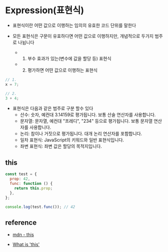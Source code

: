 # Expression(표현식)

- 표현식이란 어떤 값으로 이행하는 임의의 유효한 코드 단위를 말한다

- 모든 표현식은 구문이 유효하다면 어떤 값으로 이행하지만, 개념적으로 두가지 범주로 나뉩니다
  - 1.  부수 효과가 있는(변수에 값을 할당 등) 표현식
  - 2.  평가하면 어떤 값으로 이행하는 표현식

```js
// 1.
x = 7;

// 2.
3 + 4;
```

- 표현식은 다음과 같은 범주로 구분 할수 있다
  - 산수: 숫자, 예컨대 3.14159로 평가됩니다. 보통 산술 연산자를 사용합니다.
  - 문자열: 문자열, 예컨대 "프레디", "234" 등으로 평가됩니다. 보통 문자열 연산자를 사용합니다.
  - 논리: 참이나 거짓으로 평가됩니다. 대개 논리 연산자를 포함합니다.
  - 일차 표현식: JavaScript의 키워드와 일반 표현식입니다.
  - 좌변 표현식: 좌변 값은 할당의 목적지입니다.

## this

```js
const test = {
  prop: 42,
  func: function () {
    return this.prop;
  },
};

console.log(test.func()); // 42
```

## reference

- [mdn - this](https://developer.mozilla.org/ko/docs/Web/JavaScript/Reference/Operators/this)

- [What is 'this'](https://www.youtube.com/watch?v=kb0Af7dzCTs)
